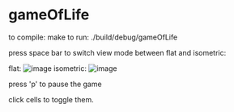 # gameOfLife

to compile: make
to run: ./build/debug/gameOfLife

press space bar to switch view mode between flat and isometric:

flat:
![image](https://user-images.githubusercontent.com/47746832/229317033-5b89753f-7590-43dc-83af-afb994992df8.png)
isometric:
![image](https://user-images.githubusercontent.com/47746832/229317083-9dd62cd3-6b2a-4477-9558-e42da767b09b.png)

press 'p' to pause the game

click cells to toggle them.

